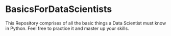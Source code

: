 # BasicsForDataScientists
This Repository comprises of all the basic things a Data Scientist must know in Python. Feel free to practice it and master up your skills.

